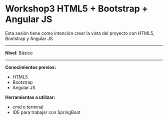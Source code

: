 # Workshop3 HTML5 + Bootstrap + Angular JS

Esta sesión tiene como intención crear la vista del proyecto con HTML5, Bootstrap y Angular JS
___

**Nivel:** Básico
___
**Conocimientos previos:**

- HTML5
- Bootstrap
- Angular JS

**Herramientas a utilizar:**

- cmd o terminal
- IDE para trabajar con SpringBoot








